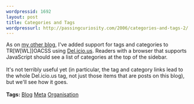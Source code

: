 ```yaml
---
wordpressid: 1692
layout: post
title: Categories and Tags
wordpressurl: http://passingcuriosity.com/2006/categories-and-tags-2/
---
```

As on <a href="http://interestingexperience.blogspot.com/">my other blog</a>, I've added support for tags and categories to TR[W[WL]]OACSS using <a href="http://del.icio.us/thsutton/">Del.icio.us</a>. Readers with a browser that supports JavaScript should see a list of categories at the top of the sidebar.<br /><br />It's not terribly useful yet (in particular, the tag and category links lead to the whole Del.icio.us tag, not just those items that are posts on this blog), but we'll see how it goes. <br /><br /><span class="tags"><strong>Tags:</strong> <a rel="tag" href="http://del.icio.us/thsutton/blog">Blog</a> <a rel="tag" href="http://del.icio.us/thsutton/meta">Meta</a> <a rel="tag" href="http://del.icio.us/thsutton/organisation">Organisation</a></span>
